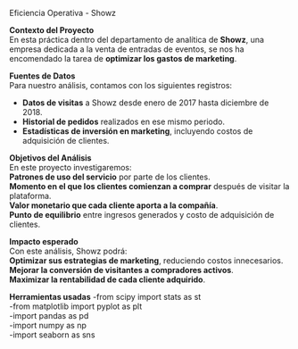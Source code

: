 Eficiencia Operativa - Showz  

**Contexto del Proyecto**  
En esta práctica dentro del departamento de analítica de **Showz**, una empresa dedicada a la venta de entradas de eventos, se nos ha encomendado la tarea de **optimizar los gastos de marketing**.  

**Fuentes de Datos**  
Para nuestro análisis, contamos con los siguientes registros:  
- **Datos de visitas** a Showz desde enero de 2017 hasta diciembre de 2018.  
- **Historial de pedidos** realizados en ese mismo periodo.  
- **Estadísticas de inversión en marketing**, incluyendo costos de adquisición de clientes.  

**Objetivos del Análisis**  
En este proyecto investigaremos:  
**Patrones de uso del servicio** por parte de los clientes.  
**Momento en el que los clientes comienzan a comprar** después de visitar la plataforma.  
**Valor monetario que cada cliente aporta a la compañía**.  
**Punto de equilibrio** entre ingresos generados y costo de adquisición de clientes.  

**Impacto esperado**  
Con este análisis, Showz podrá:  
**Optimizar sus estrategias de marketing**, reduciendo costos innecesarios.  
**Mejorar la conversión de visitantes a compradores activos**.  
**Maximizar la rentabilidad de cada cliente adquirido**.  

**Herramientas usadas**
-from scipy import stats as st  
-from matplotlib import pyplot as plt  
-import pandas as pd  
-import numpy as np  
-import seaborn as sns  

